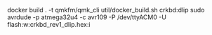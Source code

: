 docker build . -t qmkfm/qmk_cli
util/docker_build.sh crkbd:dlip
sudo avrdude -p atmega32u4 -c avr109 -P /dev/ttyACM0 -U flash:w:crkbd_rev1_dlip.hex:i
